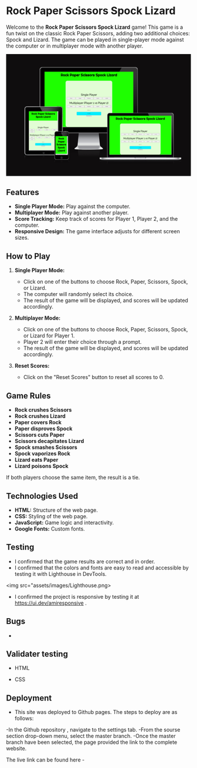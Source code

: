 # Rock Paper Scissors Spock Lizard

Welcome to the **Rock Paper Scissors Spock Lizard** game! This game is a fun twist on the classic Rock Paper Scissors, adding two additional choices: Spock and Lizard. The game can be played in single-player mode against the computer or in multiplayer mode with another player.


<img src="assets/images/Responsiveness.png">

## Features

- **Single Player Mode:** Play against the computer.
- **Multiplayer Mode:** Play against another player.
- **Score Tracking:** Keep track of scores for Player 1, Player 2, and the computer.
- **Responsive Design:** The game interface adjusts for different screen sizes.

## How to Play

1. **Single Player Mode:**
    - Click on one of the buttons to choose Rock, Paper, Scissors, Spock, or Lizard.
    - The computer will randomly select its choice.
    - The result of the game will be displayed, and scores will be updated accordingly.

2. **Multiplayer Mode:**
    - Click on one of the buttons to choose Rock, Paper, Scissors, Spock, or Lizard for Player 1.
    - Player 2 will enter their choice through a prompt.
    - The result of the game will be displayed, and scores will be updated accordingly.

3. **Reset Scores:**
    - Click on the "Reset Scores" button to reset all scores to 0.

## Game Rules

- **Rock crushes Scissors**
- **Rock crushes Lizard**
- **Paper covers Rock**
- **Paper disproves Spock**
- **Scissors cuts Paper**
- **Scissors decapitates Lizard**
- **Spock smashes Scissors**
- **Spock vaporizes Rock**
- **Lizard eats Paper**
- **Lizard poisons Spock**

If both players choose the same item, the result is a tie.

## Technologies Used

- **HTML:** Structure of the web page.
- **CSS:** Styling of the web page.
- **JavaScript:** Game logic and interactivity.
- **Google Fonts:** Custom fonts.

## Testing 

- I confirmed that the game results are correct and in order.
- I confirmed that the colors and fonts are easy to read and accessible by testing it with Lighthouse in DevTools.

<img src="assets/images/Lighthouse.png>

- I confirmed the project is responsive by testing it at https://ui.dev/amiresponsive .

## Bugs

- 

## Validater testing 

- HTML
 

- CSS


## Deployment

- This site was deployed to Github pages. The steps to deploy are as follows:

-In the Github repository , navigate to the settings tab.
-From the sourse section drop-down menu, select the master branch.
-Once the master branch have been selected, the page provided the link to the complete website.

The live link can be found here - 

